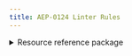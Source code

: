 ```yaml
---
title: AEP-0124 Linter Rules
---
```

<details>
<summary>Resource reference package</summary>


# Resource reference package

This rule enforces that resource reference annotations refer resources defined
in the same package, as described in [AEP-124][].

## Details

This rule scans all fields with `google.api.resource_reference` annotations,
and complains if the `type` on them refers to a resource that is defined in a
different protobuf package.

Certain common resource types are exempt from this rule.

## Examples

**Incorrect** code for this rule:

```proto
// Incorrect.
package google.example.library.v1;

message Book {
  option (google.api.resource) = {
    type: "library.googleapis.com/Book"
    pattern: "publishers/{publisher}/books/{book}"
  };

  string name = 1;

  // ...
}
```

```proto
// Incorrect.
package google.example.libray.v1;  // Typo: Different package.

message GetBookRequest {
  string name = 1 [(google.api.resource_reference) = {
    type: "library.googleapis.com/Book"  // Lint warning: package mismatch.
  }];
}
```

**Correct** code for this rule:

```proto
// Correct.
package google.example.library;

message Book {
  option (google.api.resource) = {
    type: "library.googleapis.com/Book"
    pattern: "publishers/{publisher}/books/{book}"
  };

  string name = 1;

  // ...
}

message GetBookRequest {
  string name = 1 [(google.api.resource_reference) = {
    type: "library.googleapis.com/Book"
  }];
}
```

## Disabling

If you need to violate this rule, use a leading comment above the field.
Remember to also include an [aep.dev/not-precedent][] comment explaining why.

```proto
package google.example.library.common;

message Book {
  option (google.api.resource) = {
    type: "library.googleapis.com/Book"
    pattern: "publishers/{publisher}/books/{book}"
  };
}
```

```proto
package google.example.library.v1;

message GetBookRequest {
  // (-- api-linter: core::0124::reference-same-package=disabled
  //     aep.dev/not-precedent: We need to do this because reasons. --)
  string name = 1 [(google.api.resource_reference) = {
    type: "library.googleapis.com/Book"
  }];
}
```

If you need to violate this rule for an entire file, place the comment at the
top of the file.

[aep-124]: http://aep.dev/124
[aep.dev/not-precedent]: https://aep.dev/not-precedent

</details>

